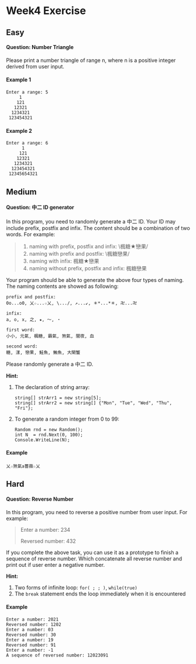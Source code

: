 # Week4 Exercise
## Easy

#### **Question: Number Triangle**

Please print a number triangle of range n, where n is a positive integer derived from user input.

#### Example 1

```
Enter a range: 5
     1
    121
   12321
  1234321
 123454321
```

#### Example 2

```
Enter a range: 6
      1
     121
    12321
   1234321 
  123454321
 12345654321
```

## Medium

#### **Question: 中二 ID generator**

In this program, you need to randomly generate a 中二 ID. Your ID may include prefix, postfix and infix. The content should be a combination of two words. For example:

>   1. naming with prefix, postfix and infix: \楓糖★戀果/
>   2. naming with prefix and postfix: \楓糖戀果/
>   3. naming with infix: 楓糖★戀果
>   4. naming without prefix, postfix and infix: 楓糖戀果

Your program should be able to generate the above four types of naming. The naming contents are showed as following: 

```
prefix and postfix:
0o...o0, 乂☆...☆乂, \.../, ↗...↙, ＊*...*＊, 卍...卍

infix:
a, o, x, 之, ★, ～, ‧

first word:
小小, 元氣, 楓糖, 霸氣, 煞氣, 闇夜, 血

second word:
糖, 漾, 戀果, 鮭魚, 鮪魚, 大閘蟹
```

Please randomly generate a 中二 ID.

**Hint:** 

1. The declaration of string array: 

   ```
   string[] strArr1 = new string[5];
   string[] strArr2 = new string[] {"Mon", "Tue", "Wed", "Thu", "Fri"};
   ```

2. To generate a random integer from 0 to 99: 

   ```
   Random rnd = new Random();
   int N  = rnd.Next(0, 100);
   Console.WriteLine(N);
   ```

#### Example

```
乂☆煞氣a薔薇☆乂
```

## Hard

#### **Question: Reverse Number**

In this program, you need to reverse a positive number from user input. For example:

>   Enter a number: 234
>
>   Reversed number: 432

If you complete the above task, you can use it as a prototype to finish a sequence of reverse number. Which concatenate all reverse number and print out if user enter a negative number.

**Hint:** 

1. Two forms of infinite loop: `for( ; ; )`, `while(true)`
2. The `break` statement ends the loop immediately when it is encountered

#### Example

```
Enter a number: 2021
Reversed number: 1202
Enter a number: 03
Reversed number: 30
Enter a number: 19
Reversed number: 91
Enter a number: -1
A sequence of reversed number: 12023091
```
